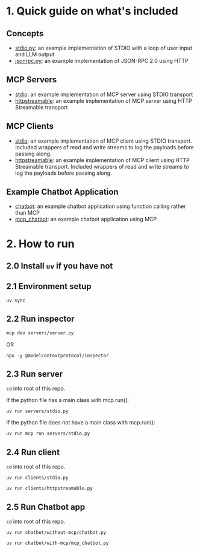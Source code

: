 # 1. Quick guide on what's included
## Concepts
- [stdio.py](concepts/stdio.py): an example implementation of STDIO with a loop of user input and LLM output
- [jsonrpc.py](concepts/jsonrpc.py): an example implementation of JSON-RPC 2.0 using HTTP

## MCP Servers
- [stdio](servers/stdio.py): an example implementation of MCP server using STDIO transport
- [httpstreamable](servers/httpstreamable.py): an example implementation of MCP server using HTTP Streamable transport

## MCP Clients
- [stdio](clients/stdio.py): an example implementation of MCP client using STDIO transport. Included wrappers of read and write streams to log the payloads before passing along.
- [httpstreamable](clients/httpstreamable.py): an example implementation of MCP client using HTTP Streamable transport. Included wrappers of read and write streams to log the payloads before passing along.

## Example Chatbot Application
- [chatbot](chatbot/without-mcp/chatbot.py): an example chatbot application using function calling rather than MCP
- [mcp_chatbot](chatbot/with-mcp/mcp_chatbot.py): an example chatbot application using MCP


# 2. How to run
## 2.0 Install `uv` if you have not


## 2.1 Environment setup
```
uv sync
```

## 2.2 Run inspector
```sh
mcp dev servers/server.py
```
OR
```
npx -y @modelcontextprotocol/inspector
```

## 2.3 Run server
`cd` into root of this repo.

If the python file has a main class with mcp.run():
```
uv run servers/stdio.py
```

If the python file does not have a main class with mcp.run():
```
uv run mcp run servers/stdio.py
```

## 2.4 Run client
`cd` into root of this repo.

```
uv run clients/stdio.py
```
```
uv run clients/httpstreamable.py
```

## 2.5 Run Chatbot app
`cd` into root of this repo.

```
uv run chatbot/without-mcp/chatbot.py
```

```
uv run chatbot/with-mcp/mcp_chatbot.py
```